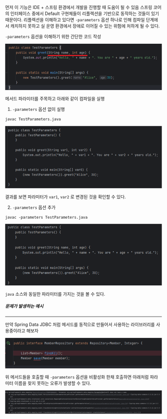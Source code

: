 
먼저 이 기능은 IDE + 스프링 환경에서 개발을 진행할 때 도움이 될 수 있음
스프링 코어의 인터페이스 중에서 Default 구현체들이 리플렉션을 기반으로 동작하는 것들이 있기 때문이다. 리플렉션을 이해하고 있다면 `-parameters` 옵션 하나로 인해 컴파일 단계에서 캐치하지 못하고 실 운영 환경에서 장애로 이어질 수 있는 위험에 처하게 될 수 있다.


`-parameters` 옵션을 이해하기 위한 간단한 코드 작성

![[Pasted image 20251018215437.png]](images/Pasted%20image%2020251018215437.png)

메서드 파라미터를 주목하고 아래와 같이 컴파일을 실행

1.  `-parameters` 옵션 없이 실행

```bash
javac TestParameters.java
```

![[Pasted image 20251018215210.png]](images/Pasted%20image%2020251018215210.png)

결과를 보면 파라미터가 `var1`, `var2` 로 변경된 것을 확인할 수 있다.


2. `-parameters` 옵션 추가

```
javac -parameters TestParameters.java
```

![[Pasted image 20251018215233.png]](images/Pasted%20image%2020251018215233.png)


`java` 소스와 동일한 파라미터를 가지는 것을 볼 수 있다.


##### 문제가 발생하는 예시
---

만약 Spring Data JDBC 처럼 메서드를 동적으로 만들어서 사용하는 라이브러리를 사용중이라고 해보자

![[Pasted image 20251018220315.png]](images/Pasted%20image%2020251018220315.png)

위 메서드들을 호출할 때 `-parameters` 옵션을 비활성화 한채 호출하면 아래처럼 파라미터 이름을 찾지 못하는 오류가 발생할 수 있다.

![[Pasted image 20251018220257.png]](images/Pasted%20image%2020251018220257.png)
